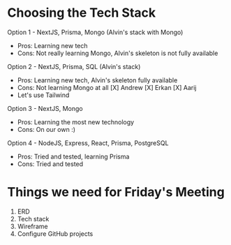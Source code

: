 # Choosing the Tech Stack 

Option 1 - NextJS, Prisma, Mongo (Alvin's stack with Mongo)
- Pros: Learning new tech
- Cons: Not really learning Mongo, Alvin's skeleton is not fully available

Option 2 - NextJS, Prisma, SQL (Alvin's stack)
- Pros: Learning new tech, Alvin's skeleton fully available
- Cons: Not learning Mongo at all
[X] Andrew
[X] Erkan
[X] Aarij
- Let's use Tailwind

Option 3 - NextJS, Mongo
- Pros: Learning the most new technology
- Cons: On our own :) 

Option 4 - NodeJS, Express, React, Prisma, PostgreSQL
- Pros: Tried and tested, learning Prisma 
- Cons: Tried and tested 

# Things we need for Friday's Meeting

1. ERD
2. Tech stack
3. Wireframe
4. Configure GitHub projects
